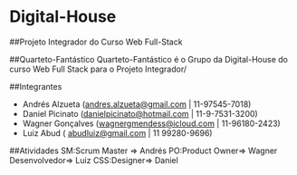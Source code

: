 ﻿# Digital-House

##Projeto Integrador do Curso Web Full-Stack

##Quarteto-Fantástico
Quarteto-Fantástico é o Grupo da Digital-House do curso Web Full Stack para o Projeto Integrador/

##Integrantes
- Andrés Alzueta (andres.alzueta@gmail.com | 11-97545-7018)
- Daniel Picinato  (danielpicinato@hotmail.com | 11-9-7531-3200)
- Wagner Gonçalves (wagnergmendess@icloud.com | 11-96180-2423)
- Luiz Abud ( abudluiz@gmail.com  | 11 99280-9696)


##Atividades
SM:Scrum Master => Andrés
PO:Product Owner=> Wagner
Desenvolvedor=> Luiz
CSS:Designer=> Daniel
